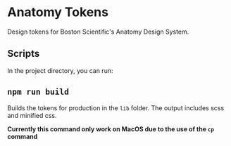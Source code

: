 # Anatomy Tokens

Design tokens for Boston Scientific's Anatomy Design System.

## Scripts

In the project directory, you can run:

## `npm run build`

Builds the tokens for production in the `lib` folder. The output includes scss and minified css.

**Currently this command only work on MacOS due to the use of the `cp` command**
